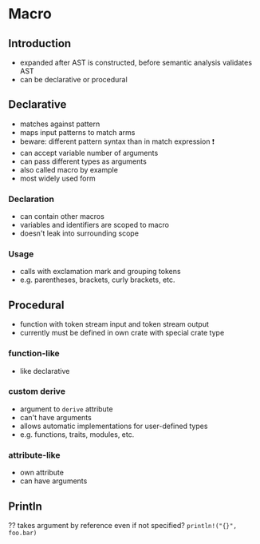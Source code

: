 # Macro



## Introduction

- expanded after AST is constructed, before semantic analysis validates AST
- can be declarative or procedural



## Declarative

- matches against pattern
- maps input patterns to match arms
- beware: different pattern syntax than in match expression ❗️
- can accept variable number of arguments
- can pass different types as arguments
- also called macro by example
- most widely used form

### Declaration

- can contain other macros
- variables and identifiers are scoped to macro
- doesn't leak into surrounding scope

### Usage

- calls with exclamation mark and grouping tokens
- e.g. parentheses, brackets, curly brackets, etc.



## Procedural

- function with token stream input and token stream output
- currently must be defined in own crate with special crate type

### function-like

- like declarative

### custom derive

- argument to `derive` attribute
- can't have arguments
- allows automatic implementations for user-defined types
- e.g. functions, traits, modules, etc.

### attribute-like

- own attribute
- can have arguments



## Println

?? takes argument by reference even if not specified? `println!("{}", foo.bar)`